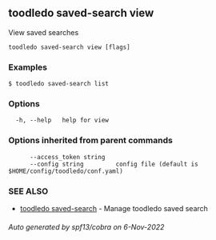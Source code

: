 ## toodledo saved-search view

View saved searches

```
toodledo saved-search view [flags]
```

### Examples

```
$ toodledo saved-search list

```

### Options

```
  -h, --help   help for view
```

### Options inherited from parent commands

```
      --access_token string   
      --config string         config file (default is $HOME/config/toodledo/conf.yaml)
```

### SEE ALSO

* [toodledo saved-search](toodledo_saved-search.md)	 - Manage toodledo saved search

###### Auto generated by spf13/cobra on 6-Nov-2022
